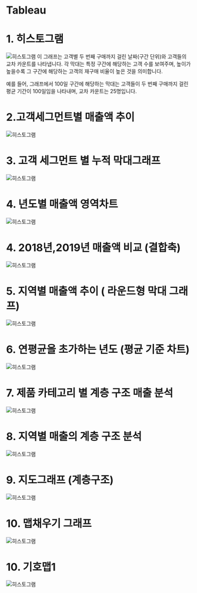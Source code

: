 # Tableau
# 1. 히스토그램 
![히스토그램](테블로히스토그램.png)
이 그래프는 고객별 두 번째 구매까지 걸린 날짜(구간 단위)와 고객들의 교차 카운트를 나타냅니다. 각 막대는 특정 구간에 해당하는 고객 수를 보여주며, 높이가 높을수록 그 구간에 해당하는 고객의 재구매 비율이 높은 것을 의미합니다. 

예를 들어, 그래프에서 100일 구간에 해당하는 막대는 고객들이 두 번째 구매까지 걸린 평균 기간이 100일임을 나타내며, 교차 카운트는 25명입니다.


# 2.고객세그먼트별 매출액 추이
![히스토그램](이중축그래프.png)



# 3. 고객 세그먼트 별 누적 막대그래프
![히스토그램](누적막대차트.png)



# 4. 년도별 매출액 영역차트
![히스토그램](라인영역차트.png)


# 4. 2018년,2019년 매출액 비교 (결합축)
![히스토그램](결합축.png)


# 5. 지역별 매출액 추이 ( 라운드형 막대 그래프)
![히스토그램](물방울그래프.png)


# 6. 연평균을 초가하는 년도 (평균 기준 차트)
![히스토그램](평균기준차트.png)

# 7. 제품 카테고리 별 계층 구조 매출 분석 
![히스토그램](계층구조그래프.png)


# 8. 지역별 매출의 계층 구조 분석  
![히스토그램](계층구조그래프2.png)


# 9. 지도그래프 (계층구조) 
![히스토그램](지도그래프.png)



# 10. 맵채우기 그래프 
![히스토그램](맵채우기그래프.png)



# 10. 기호맵1 
![히스토그램](기호맵1.png)
